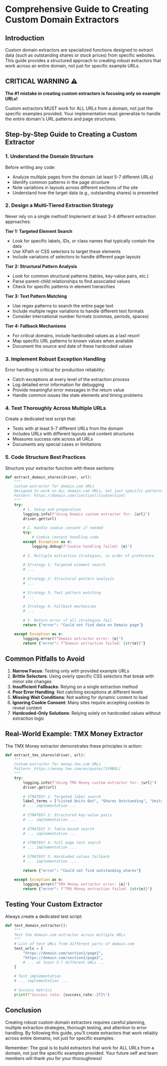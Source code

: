 # Comprehensive Guide to Creating Custom Domain Extractors

## Introduction

Custom domain extractors are specialized functions designed to extract data (such as outstanding shares or stock prices) from specific websites. This guide provides a structured approach to creating robust extractors that work across an entire domain, not just for specific example URLs.

## CRITICAL WARNING ⚠️

**The #1 mistake in creating custom extractors is focusing only on example URLs!**

Custom extractors MUST work for ALL URLs from a domain, not just the specific examples provided. Your implementation must generalize to handle the entire domain's URL patterns and page structures.

## Step-by-Step Guide to Creating a Custom Extractor

### 1. Understand the Domain Structure

Before writing any code:
- Analyze multiple pages from the domain (at least 5-7 different URLs)
- Identify common patterns in the page structure
- Note variations in layouts across different sections of the site
- Understand how the target data (e.g., outstanding shares) is presented

### 2. Design a Multi-Tiered Extraction Strategy

Never rely on a single method! Implement at least 3-4 different extraction approaches:

**Tier 1: Targeted Element Search**
- Look for specific labels, IDs, or class names that typically contain the data
- Use XPath or CSS selectors to target these elements
- Include variations of selectors to handle different page layouts

**Tier 2: Structural Pattern Analysis**
- Look for common structural patterns (tables, key-value pairs, etc.)
- Parse parent-child relationships to find associated values
- Check for specific patterns in element hierarchies

**Tier 3: Text Pattern Matching**
- Use regex patterns to search the entire page text
- Include multiple regex variations to handle different text formats
- Consider international number formats (commas, periods, spaces)

**Tier 4: Fallback Mechanisms**
- For critical domains, include hardcoded values as a last resort
- Map specific URL patterns to known values when available
- Document the source and date of these hardcoded values

### 3. Implement Robust Exception Handling

Error handling is critical for production reliability:
- Catch exceptions at every level of the extraction process
- Log detailed error information for debugging
- Provide meaningful error messages in the return value
- Handle common issues like stale elements and timing problems

### 4. Test Thoroughly Across Multiple URLs

Create a dedicated test script that:
- Tests with at least 5-7 different URLs from the domain
- Includes URLs with different layouts and content structures
- Measures success rate across all URLs
- Documents any special cases or limitations

### 5. Code Structure Best Practices

Structure your extractor function with these sections:

```python
def extract_domain_shares(driver, url):
    """
    Custom extractor for domain.com URLs
    Designed to work on ALL domain.com URLs, not just specific patterns
    Pattern: https://domain.com/[section]/[subsection]
    """
    try:
        # 1. Setup and preparation
        logging.info(f"Using Domain custom extractor for: {url}")
        driver.get(url)
        
        # 2. Handle cookie consent if needed
        try:
            # Cookie consent handling code
        except Exception as e:
            logging.debug(f"Cookie handling failed: {e}")
        
        # 3. Multiple extraction strategies, in order of preference
        
        # Strategy 1: Targeted element search
        # ...
        
        # Strategy 2: Structural pattern analysis
        # ...
        
        # Strategy 3: Text pattern matching
        # ...
        
        # Strategy 4: Fallback mechanisms
        # ...
        
        # 5. Return error if all strategies fail
        return {"error": "Could not find data on Domain page"}
        
    except Exception as e:
        logging.error(f"Domain extractor error: {e}")
        return {"error": f"Domain extraction failed: {str(e)}"}
```

## Common Pitfalls to Avoid

1. **Narrow Focus**: Testing only with provided example URLs
2. **Brittle Selectors**: Using overly specific CSS selectors that break with minor site changes
3. **Insufficient Fallbacks**: Relying on a single extraction method
4. **Poor Error Handling**: Not catching exceptions at different levels
5. **Missing Wait Conditions**: Not waiting for dynamic content to load
6. **Ignoring Cookie Consent**: Many sites require accepting cookies to reveal content
7. **Hardcoded-Only Solutions**: Relying solely on hardcoded values without extraction logic

## Real-World Example: TMX Money Extractor

The TMX Money extractor demonstrates these principles in action:

```python
def extract_tmx_shares(driver, url):
    """
    Custom extractor for money.tmx.com URLs
    Pattern: https://money.tmx.com/en/quote/[SYMBOL]
    """
    try:
        logging.info(f"Using TMX Money custom extractor for: {url}")
        driver.get(url)
        
        # STRATEGY 1: Targeted label search
        label_terms = ["Listed Units Out", "Shares Outstanding", "Units Outstanding"]
        # ... implementation ...
        
        # STRATEGY 2: Structured key-value pairs
        # ... implementation ...
        
        # STRATEGY 3: Table-based search
        # ... implementation ...
        
        # STRATEGY 4: Full page text search
        # ... implementation ...
        
        # STRATEGY 5: Hardcoded values fallback
        # ... implementation ...
        
        return {"error": "Could not find outstanding shares"}
        
    except Exception as e:
        logging.error(f"TMX Money extractor error: {e}")
        return {"error": f"TMX Money extraction failed: {str(e)}"}
```

## Testing Your Custom Extractor

Always create a dedicated test script:

```python
def test_domain_extractor():
    """
    Test the domain.com extractor across multiple URLs
    """
    # List of test URLs from different parts of domain.com
    test_urls = [
        "https://domain.com/section1/page1",
        "https://domain.com/section2/page2",
        # ... at least 5-7 different URLs ...
    ]
    
    # Test implementation
    # ... implementation ...
    
    # Success metrics
    print(f"Success rate: {success_rate:.2f}%")
```

## Conclusion

Creating robust custom domain extractors requires careful planning, multiple extraction strategies, thorough testing, and attention to error handling. By following this guide, you'll create extractors that work reliably across entire domains, not just for specific examples.

Remember: The goal is to build extractors that work for ALL URLs from a domain, not just the specific examples provided. Your future self and team members will thank you for your thoroughness! 